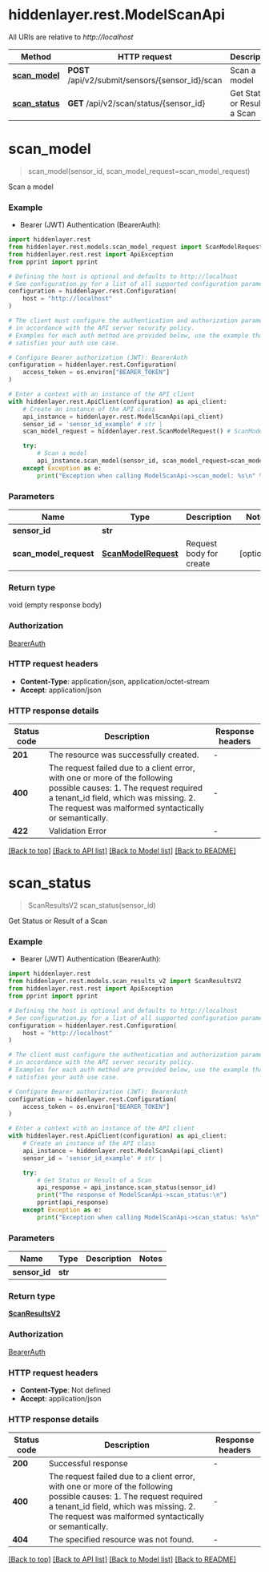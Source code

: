 # hiddenlayer.rest.ModelScanApi

All URIs are relative to *http://localhost*

Method | HTTP request | Description
------------- | ------------- | -------------
[**scan_model**](ModelScanApi.md#scan_model) | **POST** /api/v2/submit/sensors/{sensor_id}/scan | Scan a model
[**scan_status**](ModelScanApi.md#scan_status) | **GET** /api/v2/scan/status/{sensor_id} | Get Status or Result of a Scan


# **scan_model**
> scan_model(sensor_id, scan_model_request=scan_model_request)

Scan a model

### Example

* Bearer (JWT) Authentication (BearerAuth):

```python
import hiddenlayer.rest
from hiddenlayer.rest.models.scan_model_request import ScanModelRequest
from hiddenlayer.rest.rest import ApiException
from pprint import pprint

# Defining the host is optional and defaults to http://localhost
# See configuration.py for a list of all supported configuration parameters.
configuration = hiddenlayer.rest.Configuration(
    host = "http://localhost"
)

# The client must configure the authentication and authorization parameters
# in accordance with the API server security policy.
# Examples for each auth method are provided below, use the example that
# satisfies your auth use case.

# Configure Bearer authorization (JWT): BearerAuth
configuration = hiddenlayer.rest.Configuration(
    access_token = os.environ["BEARER_TOKEN"]
)

# Enter a context with an instance of the API client
with hiddenlayer.rest.ApiClient(configuration) as api_client:
    # Create an instance of the API class
    api_instance = hiddenlayer.rest.ModelScanApi(api_client)
    sensor_id = 'sensor_id_example' # str | 
    scan_model_request = hiddenlayer.rest.ScanModelRequest() # ScanModelRequest | Request body for create (optional)

    try:
        # Scan a model
        api_instance.scan_model(sensor_id, scan_model_request=scan_model_request)
    except Exception as e:
        print("Exception when calling ModelScanApi->scan_model: %s\n" % e)
```



### Parameters


Name | Type | Description  | Notes
------------- | ------------- | ------------- | -------------
 **sensor_id** | **str**|  | 
 **scan_model_request** | [**ScanModelRequest**](ScanModelRequest.md)| Request body for create | [optional] 

### Return type

void (empty response body)

### Authorization

[BearerAuth](../README.md#BearerAuth)

### HTTP request headers

 - **Content-Type**: application/json, application/octet-stream
 - **Accept**: application/json

### HTTP response details

| Status code | Description | Response headers |
|-------------|-------------|------------------|
**201** | The resource was successfully created. |  -  |
**400** | The request failed due to a client error, with one or more of the following possible causes: 1. The request required a tenant_id field, which was missing. 2. The request was malformed syntactically or semantically. |  -  |
**422** | Validation Error |  -  |

[[Back to top]](#) [[Back to API list]](../README.md#documentation-for-api-endpoints) [[Back to Model list]](../README.md#documentation-for-models) [[Back to README]](../README.md)

# **scan_status**
> ScanResultsV2 scan_status(sensor_id)

Get Status or Result of a Scan

### Example

* Bearer (JWT) Authentication (BearerAuth):

```python
import hiddenlayer.rest
from hiddenlayer.rest.models.scan_results_v2 import ScanResultsV2
from hiddenlayer.rest.rest import ApiException
from pprint import pprint

# Defining the host is optional and defaults to http://localhost
# See configuration.py for a list of all supported configuration parameters.
configuration = hiddenlayer.rest.Configuration(
    host = "http://localhost"
)

# The client must configure the authentication and authorization parameters
# in accordance with the API server security policy.
# Examples for each auth method are provided below, use the example that
# satisfies your auth use case.

# Configure Bearer authorization (JWT): BearerAuth
configuration = hiddenlayer.rest.Configuration(
    access_token = os.environ["BEARER_TOKEN"]
)

# Enter a context with an instance of the API client
with hiddenlayer.rest.ApiClient(configuration) as api_client:
    # Create an instance of the API class
    api_instance = hiddenlayer.rest.ModelScanApi(api_client)
    sensor_id = 'sensor_id_example' # str | 

    try:
        # Get Status or Result of a Scan
        api_response = api_instance.scan_status(sensor_id)
        print("The response of ModelScanApi->scan_status:\n")
        pprint(api_response)
    except Exception as e:
        print("Exception when calling ModelScanApi->scan_status: %s\n" % e)
```



### Parameters


Name | Type | Description  | Notes
------------- | ------------- | ------------- | -------------
 **sensor_id** | **str**|  | 

### Return type

[**ScanResultsV2**](ScanResultsV2.md)

### Authorization

[BearerAuth](../README.md#BearerAuth)

### HTTP request headers

 - **Content-Type**: Not defined
 - **Accept**: application/json

### HTTP response details

| Status code | Description | Response headers |
|-------------|-------------|------------------|
**200** | Successful response |  -  |
**400** | The request failed due to a client error, with one or more of the following possible causes: 1. The request required a tenant_id field, which was missing. 2. The request was malformed syntactically or semantically. |  -  |
**404** | The specified resource was not found. |  -  |

[[Back to top]](#) [[Back to API list]](../README.md#documentation-for-api-endpoints) [[Back to Model list]](../README.md#documentation-for-models) [[Back to README]](../README.md)

